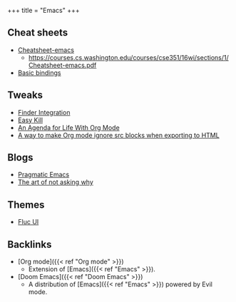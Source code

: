 +++
title = "Emacs"
+++


## Cheat sheets
- [Cheatsheet-emacs](/notes/attachments/Cheatsheet-emacs.pdf)
	- https://courses.cs.washington.edu/courses/cse351/16wi/sections/1/Cheatsheet-emacs.pdf
- [Basic bindings](https://stakahama.github.io/resources/emacs/#orgheadline2)

## Tweaks
- [Finder Integration](https://github.com/aculich/.emacs.d/blob/master/osx.el)
- [Easy Kill](https://emacsredux.com/blog/2018/11/09/an-easy-kill/)
- [An Agenda for Life With Org Mode](https://blog.aaronbieber.com/2016/09/24/an-agenda-for-life-with-org-mode.html)
- [A way to make Org mode ignore src blocks when exporting to HTML](https://emacs.stackexchange.com/questions/17744/is-there-a-way-to-make-org-mode-ignore-src-blocks-when-exporting-to-html)

## Blogs
- [Pragmatic Emacs](http://pragmaticemacs.com/all-posts/)
- [The art of not asking why](https://joshrollinswrites.com/tags/emacs/)

## Themes
- [Fluc UI](https://github.com/MetroWind/flucui-theme)

## Backlinks
* [Org mode]({{< ref "Org mode" >}})
	* Extension of [Emacs]({{< ref "Emacs" >}}).
* [Doom Emacs]({{< ref "Doom Emacs" >}})
	* A distribution of [Emacs]({{< ref "Emacs" >}}) powered by Evil mode.

